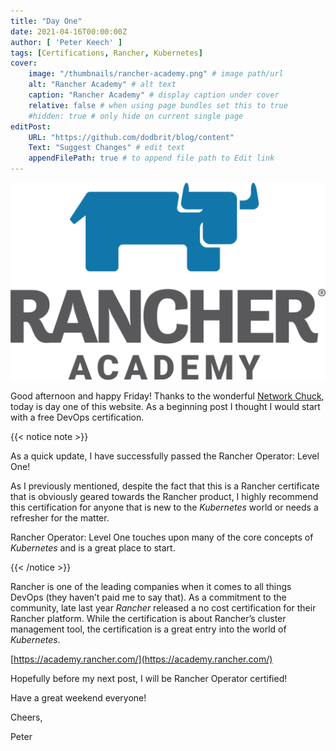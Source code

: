 ```yaml
---
title: "Day One"
date: 2021-04-16T00:00:00Z
author: [ 'Peter Keech' ]
tags: [Certifications, Rancher, Kubernetes]
cover:
    image: "/thumbnails/rancher-academy.png" # image path/url
    alt: "Rancher Academy" # alt text
    caption: "Rancher Academy" # display caption under cover
    relative: false # when using page bundles set this to true
    #hidden: true # only hide on current single page
editPost:
    URL: "https://github.com/dodbrit/blog/content"
    Text: "Suggest Changes" # edit text
    appendFilePath: true # to append file path to Edit link
---
```


![Rancher Academy](/thumbnails/rancher-academy.png#center)

Good afternoon and happy Friday! Thanks to the wonderful [Network Chuck](https://youtu.be/gwUz3E9AW0w), today is day one of this website. As a beginning post I thought I would start with a free DevOps certification.

<!--truncate-->

{{< notice note >}}

As a quick update, I have successfully passed the Rancher Operator: Level One!

As I previously mentioned, despite the fact that this is a Rancher certificate that is obviously geared towards the Rancher product, I highly recommend this certification for anyone that is new to the *Kubernetes* world or needs a refresher for the matter.

Rancher Operator: Level One touches upon many of the core concepts of *Kubernetes* and is a great place to start.

{{< /notice >}}

Rancher is one of the leading companies when it comes to all things DevOps (they haven’t paid me to say that). As a commitment to the community, late last year *Rancher* released a no cost certification for their Rancher platform. While the certification is about Rancher’s cluster management tool, the certification is a great entry into the world of *Kubernetes*. 

[https://academy.rancher.com/](https://academy.rancher.com/)

Hopefully before my next post, I will be Rancher Operator certified! 

Have a great weekend everyone!

Cheers,

Peter